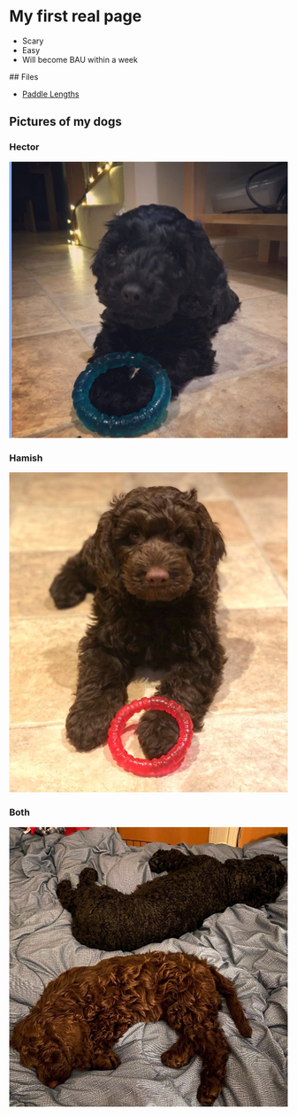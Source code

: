 # My first real page

- Scary
- Easy
- Will become BAU within a week

## Files

- [Paddle Lengths](/files/paddles.pdf)

## Pictures of my dogs

### Hector

![Hector](/files/hector2.png)

### Hamish

![Hamish](/files/hamish.png)

### Both

![Both](/files/both.png)
